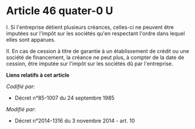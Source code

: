 # Article 46 quater-0 U

I. Si l'entreprise détient plusieurs créances, celles-ci ne peuvent être imputées sur l'impôt sur les sociétés qu'en
respectant l'ordre dans lequel elles sont apparues. 

II. En cas de cession à titre de garantie à un  établissement de crédit ou une société de financement, la créance ne peut
plus, à compter de la date de cession, être imputée sur l'impôt sur les sociétés dû par l'entreprise.

**Liens relatifs à cet article**

_Codifié par_:

  - Décret n°85-1007 du 24 septembre 1985

_Modifié par_:

  - Décret n°2014-1316 du 3 novembre 2014 - art. 10
